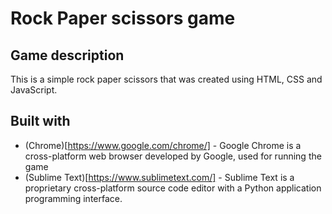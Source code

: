 # Rock Paper scissors game

## Game description

This is a simple rock paper scissors that was created using HTML, CSS and JavaScript.

## Built with

* (Chrome)[https://www.google.com/chrome/] - Google Chrome is a cross-platform web browser developed by Google, used for running the game
* (Sublime Text)[https://www.sublimetext.com/] - Sublime Text is a proprietary cross-platform source code editor with a Python application programming interface. 

